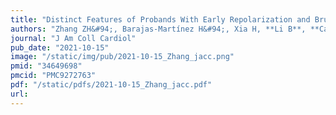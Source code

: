 ```yaml
---
title: "Distinct Features of Probands With Early Repolarization and Brugada Syndromes Carrying SCN5A Pathogenic Variants"
authors: "Zhang ZH&#94;, Barajas-Martínez H&#94;, Xia H, **Li B**, **Capra JA**, Clatot J, Chen GX, Chen X, Yang B, Jiang H, Tse G, Aizawa Y, Gollob MH, Scheinman M, Antzelevitch C, Hu D.&#42;"
journal: "J Am Coll Cardiol"
pub_date: "2021-10-15"
image: "/static/img/pub/2021-10-15_Zhang_jacc.png"
pmid: "34649698"
pmcid: "PMC9272763"
pdf: "/static/pdfs/2021-10-15_Zhang_jacc.pdf"
url: 
---
```

